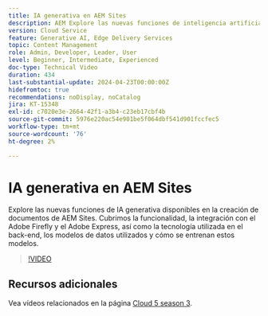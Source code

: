 ```yaml
---
title: IA generativa en AEM Sites
description: AEM Explore las nuevas funciones de inteligencia artificial aplicada a la generación disponibles para la creación de documentos de.
version: Cloud Service
feature: Generative AI, Edge Delivery Services
topic: Content Management
role: Admin, Developer, Leader, User
level: Beginner, Intermediate, Experienced
doc-type: Technical Video
duration: 434
last-substantial-update: 2024-04-23T00:00:00Z
hidefromtoc: true
recommendations: noDisplay, noCatalog
jira: KT-15348
exl-id: c7020e3e-2664-42f1-a3b4-c23eb17cbf4b
source-git-commit: 5976e220ac54e901be5f064dbf541d901fccfec5
workflow-type: tm+mt
source-wordcount: '76'
ht-degree: 2%

---
```


# IA generativa en AEM Sites

Explore las nuevas funciones de IA generativa disponibles en la creación de documentos de AEM Sites. Cubrimos la funcionalidad, la integración con el Adobe Firefly y el Adobe Express, así como la tecnología utilizada en el back-end, los modelos de datos utilizados y cómo se entrenan estos modelos.

>[!VIDEO](https://video.tv.adobe.com/v/3428436/?learn=on)

## Recursos adicionales

Vea vídeos relacionados en la página [Cloud 5 season 3](../cloud5-season-3.md).
